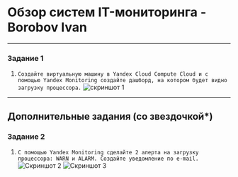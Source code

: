 # Обзор систем IT-мониторинга - Borobov Ivan
---
### Задание 1
1. `Создайте виртуальную машину в Yandex Cloud Compute Cloud и с помощью Yandex Monitoring создайте дашборд, на котором будет видно загрузку процессора.`
![скриншот 1](https://github.com/Borobov/gitlab-hw-2/blob/main/img/Cloud-mon.png)

---
## Дополнительные задания (со звездочкой*)
### Задание 2
1. `С помощью Yandex Monitoring сделайте 2 алерта на загрузку процессора: WARN и ALARM. Создайте уведомление по e-mail.`
![Скриншот 2](https://github.com/Borobov/gitlab-hw-2/blob/main/img/Cloud-mon-1.png)
![Скриншот 3](https://github.com/Borobov/gitlab-hw-2/blob/main/img/Cloud-mon-2.png)
